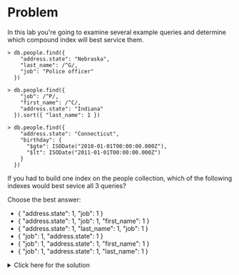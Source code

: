 # Problem
In this lab you're going to examine several example queries and determine which compound index will best service them.

    > db.people.find({
        "address.state": "Nebraska",
        "last_name": /^G/,
        "job": "Police officer"
      })
	  
    > db.people.find({
        "job": /^P/,
        "first_name": /^C/,
        "address.state": "Indiana"
      }).sort({ "last_name": 1 })
	  
    > db.people.find({
        "address.state": "Connecticut",
        "birthday": {
          "$gte": ISODate("2010-01-01T00:00:00.000Z"),
          "$lt": ISODate("2011-01-01T00:00:00.000Z")
        }
      })
	  
If you had to build one index on the people collection, which of the following indexes would best sevice all 3 queries?

Choose the best answer:
 - { "address.state": 1, "job": 1 }
 - { "address.state": 1, "job": 1, "first_name": 1 }
 - { "address.state": 1, "last_name": 1, "job": 1 }
 - { "job": 1, "address.state": 1 }
 - { "job": 1, "address.state": 1, "first_name": 1 }
 - { "job": 1, "address.state": 1, "last_name": 1 }

<details>
  <summary>Click here for the solution</summary>
  - { "address.state": 1, "last_name": 1, "job": 1 }
</details>
